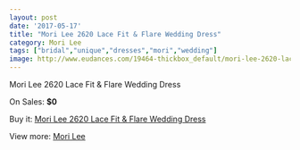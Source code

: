 ```yaml
---
layout: post
date: '2017-05-17'
title: "Mori Lee 2620 Lace Fit & Flare Wedding Dress"
category: Mori Lee
tags: ["bridal","unique","dresses","mori","wedding"]
image: http://www.eudances.com/19464-thickbox_default/mori-lee-2620-lace-fit-flare-wedding-dress.jpg
---
```

Mori Lee 2620 Lace Fit & Flare Wedding Dress

On Sales: **$0**
<a href="https://www.eudances.com/en/mori-lee/5787-mori-lee-2620-lace-fit-flare-wedding-dress.html"><amp-img layout="responsive" width="600" height="600" src="//www.eudances.com/19464-thickbox_default/mori-lee-2620-lace-fit-flare-wedding-dress.jpg" alt="Mori Lee 2620 Lace Fit & Flare Wedding Dress 0" /></a>
<a href="https://www.eudances.com/en/mori-lee/5787-mori-lee-2620-lace-fit-flare-wedding-dress.html"><amp-img layout="responsive" width="600" height="600" src="//www.eudances.com/19467-thickbox_default/mori-lee-2620-lace-fit-flare-wedding-dress.jpg" alt="Mori Lee 2620 Lace Fit & Flare Wedding Dress 1" /></a>
<a href="https://www.eudances.com/en/mori-lee/5787-mori-lee-2620-lace-fit-flare-wedding-dress.html"><amp-img layout="responsive" width="600" height="600" src="//www.eudances.com/19466-thickbox_default/mori-lee-2620-lace-fit-flare-wedding-dress.jpg" alt="Mori Lee 2620 Lace Fit & Flare Wedding Dress 2" /></a>
<a href="https://www.eudances.com/en/mori-lee/5787-mori-lee-2620-lace-fit-flare-wedding-dress.html"><amp-img layout="responsive" width="600" height="600" src="//www.eudances.com/19465-thickbox_default/mori-lee-2620-lace-fit-flare-wedding-dress.jpg" alt="Mori Lee 2620 Lace Fit & Flare Wedding Dress 3" /></a>

Buy it: [Mori Lee 2620 Lace Fit & Flare Wedding Dress](https://www.eudances.com/en/mori-lee/5787-mori-lee-2620-lace-fit-flare-wedding-dress.html "Mori Lee 2620 Lace Fit & Flare Wedding Dress")

View more: [Mori Lee](https://www.eudances.com/en/9-mori-lee "Mori Lee")